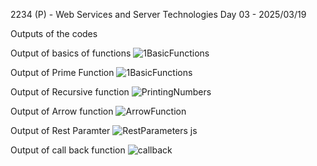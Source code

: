 2234 (P) - Web Services and Server Technologies 
Day 03 - 2025/03/19

Outputs of the codes

Output of basics of functions
![1BasicFunctions](https://github.com/user-attachments/assets/7e0fb0c6-662f-4260-9c24-856f8fbcc8f1)


Output of Prime Function
![1BasicFunctions](https://github.com/user-attachments/assets/f3df4ebc-f4af-4eca-9cb5-f9a09c35eddb)


Output of Recursive function
![PrintingNumbers](https://github.com/user-attachments/assets/b129ad67-eca3-4eb6-ba3c-58d76a42bd69)


Output of Arrow function
![ArrowFunction](https://github.com/user-attachments/assets/d6011d50-9770-41ef-ad74-f6c6decb16cb)


Output of Rest Paramter
![RestParameters js](https://github.com/user-attachments/assets/a2f63b94-24a0-491e-85f8-5634a3face7a)


Output of call back function
![callback](https://github.com/user-attachments/assets/32399f02-447c-4e6c-87b0-30605b70084b)

